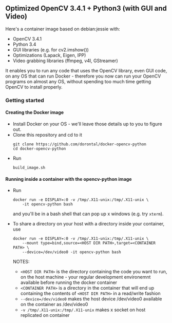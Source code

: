 ## Optimized OpenCV 3.4.1 + Python3 (with GUI and Video)

Here's a container image based on debian:jessie with:

* OpenCV 3.4.1
* Python 3.4
* GUI libraries (e.g. for cv2.imshow())
* Optimizations (Lapack, Eigen, IPP)
* Video grabbing libraries (ffmpeg, v4l, GStreamer)

It enables you to run any code that uses the OpenCV library, even GUI
code, on any OS that can run Docker - therefore you now can run your
OpenCV programs on almost any OS, without spending too much time
getting OpenCV to install properly.

### Getting started

#### Creating the Docker image

* Install Docker on your OS - we'll leave those details up to you to
  figure out.
* Clone this repository and cd to it
  ```
  git clone https://github.com/dorontal/docker-opencv-python
  cd docker-opencv-python
  ```
* Run
  ```
  build_image.sh
  ```
#### Running inside a container with the opencv-python image

* Run
  ```
  docker run -e DISPLAY=:0 -v /tmp/.X11-unix:/tmp/.X11-unix \
      -it opencv-python bash
  ```
  and you'll be in a bash shell that can pop up x windows (e.g. try `xterm`).

* To share a directory on your host with a directory inside
  your container, use
  ```
  docker run -e DISPLAY=:0 -v /tmp/.X11-unix:/tmp/.X11-unix \
      --mount type=bind,source=<HOST DIR PATH>,target=<CONTAINER PATH> \
      --device=/dev/video0 -it opencv-python bash
  ```

  NOTES:
  * `<HOST DIR PATH>` is the directory containing the code you want to
    run, on the host machine - your regular development environemnt
    available before running the docker container
  * `<CONTAINER PATH>` is a directory in the container that will end
    up containing the contents of `<HOST DIR PATH>` in a read/write
    fashion
  * `--device=/dev/video0` makes the host device /dev/video0 available
    on the container as /dev/video0
  * `-v /tmp/.X11-unix:/tmp/.X11-unix` makes x socket on host
    replicated on container
